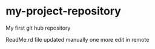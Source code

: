 # my-project-repository
My first git hub repository <br/>

ReadMe.rd file updated manually one more edit in remote
